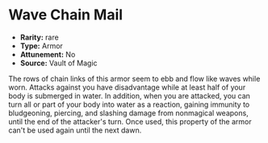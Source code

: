 
# Wave Chain Mail

* **Rarity:** rare
* **Type:** Armor
* **Attunement:** No
* **Source:** Vault of Magic


The rows of chain links of this armor seem to ebb and flow like waves while worn. Attacks against you have disadvantage while at least half of your body is submerged in water. In addition, when you are attacked, you can turn all or part of your body into water as a reaction, gaining immunity to bludgeoning, piercing, and slashing damage from nonmagical weapons, until the end of the attacker's turn. Once used, this property of the armor can't be used again until the next dawn.

